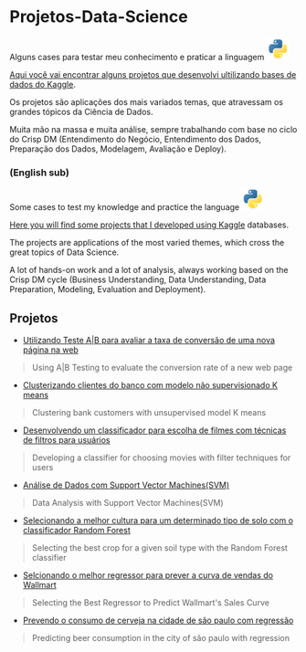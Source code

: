 # Projetos-Data-Science
Alguns cases para testar meu conhecimento e praticar a linguagem  </a> <a href="https://www.python.org" target="_blank" rel="noreferrer"> <img src="https://raw.githubusercontent.com/devicons/devicon/master/icons/python/python-original.svg" alt="python" width="40" height="40"/>  

Aqui você vai encontrar alguns projetos que desenvolvi ultilizando bases de dados do [Kaggle](https://www.kaggle.com/). 

Os projetos são aplicações dos mais variados temas, que atravessam os grandes tópicos da Ciência de Dados. 

Muita mão na massa e muita análise, sempre trabalhando com base no ciclo do Crisp DM (Entendimento do Negócio, Entendimento dos Dados, Preparação dos Dados, Modelagem, Avaliação e Deploy). 

### (English sub)

Some cases to test my knowledge and practice the language </a> <a href="https://www.python.org" target="_blank" rel="noreferrer"> <img src="https://raw.githubusercontent.com/devicons/devicon/master/icons/python/python-original.svg" alt="python" width="40" height="40"/>  

Here you will find some projects that I developed using [Kaggle](https://www.kaggle.com/) databases.

The projects are applications of the most varied themes, which cross the great topics of Data Science.

A lot of hands-on work and a lot of analysis, always working based on the Crisp DM cycle (Business Understanding, Data Understanding, Data Preparation, Modeling, Evaluation and Deployment).

## Projetos

* [Utilizando Teste A|B para avaliar a taxa de conversão de uma nova página na web](https://github.com/Luiz-Faro/Projetos-Data-Science/blob/main/teste_a_b_Web_Pages.ipynb)
> Using A|B Testing to evaluate the conversion rate of a new web page
  
* [Clusterizando clientes do banco com modelo não supervisionado K means](https://github.com/Luiz-Faro/Projetos-Data-Science/blob/main/Clustering_Kmeans-checkpoint.ipynb)
> Clustering bank customers with unsupervised model K means
  
* [Desenvolvendo um classificador para escolha de filmes com técnicas de filtros para usuários](https://github.com/Luiz-Faro/Projetos-Data-Science/blob/main/Classificador_de_filmes_com_tecnicas_de_filtros_para_usuarios.ipynb)
> Developing a classifier for choosing movies with filter techniques for users

* [Análise de Dados com Support Vector Machines(SVM)](https://github.com/Luiz-Faro/Projetos-Data-Science/blob/main/SVM_com_Scikit_learn_Iris_e_Breast_Cancer_Datasets.ipynb)
> Data Analysis with Support Vector Machines(SVM)
 
* [Selecionando a melhor cultura para um determinado tipo de solo com o classificador Random Forest](https://github.com/Luiz-Faro/Projetos-Data-Science/blob/main/Selecionando%20Culturas%20para%20solo%20com%20o%20classificador%20Random%20Forest%20(1).ipynb)
> Selecting the best crop for a given soil type with the Random Forest classifier
  
* [Selcionando o melhor regressor para prever a curva de vendas do Wallmart](https://github.com/Luiz-Faro/Projetos-Data-Science/blob/main/Regressao%20Wallmart%20(Weakley%20Store%20Sales)%20(1).ipynb)
> Selecting the Best Regressor to Predict Wallmart's Sales Curve
  
  
* [Prevendo o consumo de cerveja na cidade de são paulo com regressão](https://github.com/Luiz-Faro/Projetos-Data-Science/blob/main/Forecast%20consumo%20de%20cerveja%20em%20SP%20(1).ipynb)   
> Predicting beer consumption in the city of são paulo with regression


